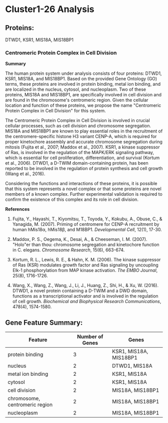 # Cluster1-26 Analysis

## Proteins: 

DTWD1, KSR1, MIS18A, MIS18BP1

### Centromeric Protein Complex in Cell Division

**Summary**

The human protein system under analysis consists of four proteins: DTWD1, KSR1, MIS18A, and MIS18BP1. Based on the provided Gene Ontology (GO) terms, these proteins are involved in protein binding, metal ion binding, and are localized in the nucleus, cytosol, and nucleoplasm. Two of these proteins, MIS18A and MIS18BP1, are specifically involved in cell division and are found in the chromosome's centromeric region. Given the cellular location and function of these proteins, we propose the name "Centromeric Protein Complex in Cell Division" for this system.

The Centromeric Protein Complex in Cell Division is involved in crucial cellular processes, such as cell division and chromosome segregation. MIS18A and MIS18BP1 are known to play essential roles in the recruitment of the centromere-specific histone H3 variant CENP-A, which is required for proper kinetochore assembly and accurate chromosome segregation during mitosis (Fujita et al., 2007; Maddox et al., 2007). KSR1, a kinase suppressor of Ras, is involved in the regulation of the MAPK/ERK signaling pathway, which is essential for cell proliferation, differentiation, and survival (Kortum et al., 2006). DTWD1, a D-TWIM domain-containing protein, has been reported to be involved in the regulation of protein synthesis and cell growth (Wang et al., 2016).

Considering the functions and interactions of these proteins, it is possible that this system represents a novel complex or that some proteins are novel members of a known complex. Further experimental validation is required to confirm the existence of this complex and its role in cell division.

**References**

1. Fujita, Y., Hayashi, T., Kiyomitsu, T., Toyoda, Y., Kokubu, A., Obuse, C., & Yanagida, M. (2007). Priming of centromere for CENP-A recruitment by human hMis18α, hMis18β, and M18BP1. *Developmental Cell*, 12(1), 17-30.

2. Maddox, P. S., Oegema, K., Desai, A., & Cheeseman, I. M. (2007). "Holo"er than thou: chromosome segregation and kinetochore function in C. elegans. *Chromosome Research*, 15(6), 663-674.

3. Kortum, R. L., Lewis, R. E., & Hahn, K. M. (2006). The kinase suppressor of Ras (KSR) modulates growth factor and Ras signaling by uncoupling Elk-1 phosphorylation from MAP kinase activation. *The EMBO Journal*, 25(8), 1716-1726.

4. Wang, X., Wang, Z., Wang, J., Li, J., Huang, Z., Shi, H., & Xu, W. (2016). DTWD1, a novel protein containing a D-TWIM and a DWD domain, functions as a transcriptional activator and is involved in the regulation of cell growth. *Biochemical and Biophysical Research Communications*, 478(4), 1574-1580.

## Gene Feature Summary: 

| Feature | Number of Genes | Genes |
| --- | --- | --- |
| protein binding | 3 | KSR1, MIS18A, MIS18BP1 |
| nucleus | 2 | DTWD1, MIS18A |
| metal ion binding | 2 | KSR1, MIS18A |
| cytosol | 2 | KSR1, MIS18A |
| cell division | 2 | MIS18A, MIS18BP1 |
| chromosome, centromeric region | 2 | MIS18A, MIS18BP1 |
| nucleoplasm | 2 | MIS18A, MIS18BP1 |

